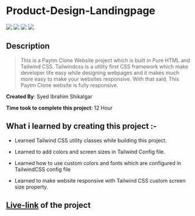 # Product-Design-Landingpage

![](https://img.shields.io/badge/-HTML-orange)
![](https://img.shields.io/badge/-TAILWIND--CSS-green)
![](https://img.shields.io/badge/-HOVER-blue)
![](https://img.shields.io/badge/-NETLIFY-yellow)

## Description

>This is a Paytm Clone Website project which is built in Pure HTML and Tailwind CSS. Tailwindcss is a utility first CSS framework which make developer life easy while designing webpages and it makes much more easy to make your websites responsive. With that said, This Paytm Clone website is fully responsive.

**Created By**: Syed Ibrahim Shikalgar

**Time took to complete this project**: 12 Hour

## What i learned by creating this project :-

- Learned Tailwind CSS utility classes while building this project.

- Learned to add colors and screen sizes in Tailwind Config file.

- Learned how to use custom colors and fonts which are configured in TailwindCSS config file

- Learned to make website responsive with Tailwind CSS custom screen size property.

## [Live-link](https://paytm-clone-using-tailwindcss.netlify.app/) of the project